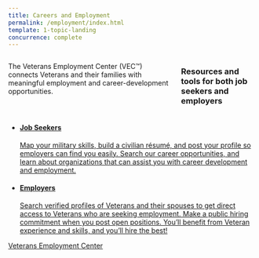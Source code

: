 ```yaml
---
title: Careers and Employment
permalink: /employment/index.html
template: 1-topic-landing
concurrence: complete
---
```


<div class="main" role="main">
<!-- A test comment -->
<div class="section one">

<div class="primary">
<div class="row">
<div class="small-12 columns" markdown="1">

The Veterans Employment Center (VEC™) connects Veterans and their families with meaningful employment and career-development opportunities.

### Resources and tools for both job seekers and employers


</div>
</div>
</div>

<div class="row">
<div class="small-12 columns">
<div class="section-nav">
<ul class="small-block-grid-1 medium-block-grid-2 cards small">

<li>
<a href="/employment/job-seekers/">
<h4 class="alternate">Job Seekers</h4>
<span>Map your military skills, build a civilian résumé, and post your profile so employers can find you easily. Search our career opportunities, and learn about organizations that can assist you with career development and employment.</span>
</a>
</li>

<li>
<a href="/employment/employers/">
<h4 class="alternate">Employers</h4>
<span>Search verified profiles of Veterans and their spouses to get direct access to Veterans who are seeking employment. Make a public hiring commitment when you post open positions. You’ll benefit from Veteran experience and skills, and you’ll hire the best!</span>
</a>
</li>

</ul>
</div>
</div>
</div>
</div>
</div>

<div class="section do">
<div class="row">
<div class="small-12 columns">
<div class="actions">
<a href="https://www.vets.gov/veterans-employment-center/" class="usa-button-primary">Veterans Employment Center</a>
</div>
</div>
</div>
</div>

